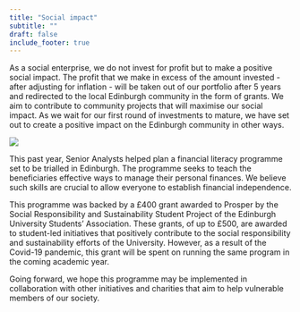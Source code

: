 ```yaml
---
title: "Social impact"
subtitle: ""
draft: false
include_footer: true
---
```


As a social enterprise, we do not invest for profit but to make a positive social impact. The profit that we make in excess of the amount invested - after adjusting for inflation - will be taken out of our portfolio after 5 years and redirected to the local Edinburgh community in the form of grants. We aim to contribute to community projects that will maximise our social impact. As we wait for our first round of investments to mature, we have set out to create a positive impact on the Edinburgh community in other ways.

![](/images/impact.png)

This past year, Senior Analysts helped plan a financial literacy programme set to be trialled in Edinburgh. The programme seeks to teach the beneficiaries effective ways to manage their personal finances. We believe such skills are crucial to allow everyone to establish financial independence.

This programme was backed by a £400 grant awarded to Prosper by the Social Responsibility and Sustainability Student Project of the Edinburgh University Students’ Association. These grants, of up to £500, are awarded to student-led initiatives that positively contribute to the social responsibility and sustainability efforts of the University. However, as a result of the Covid-19 pandemic, this grant will be spent on running the same program in the coming academic year.

Going forward, we hope this programme may be implemented in collaboration with other initiatives and charities that aim to help vulnerable members of our society. 
